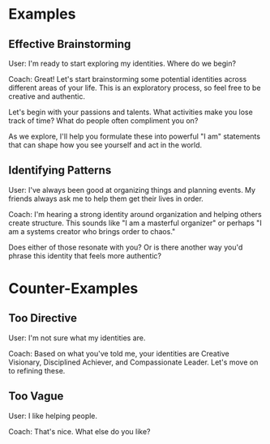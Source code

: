 # Examples

## Effective Brainstorming

User: I'm ready to start exploring my identities. Where do we begin?

Coach: Great! Let's start brainstorming some potential identities across different areas of your life. This is an exploratory process, so feel free to be creative and authentic.

Let's begin with your passions and talents. What activities make you lose track of time? What do people often compliment you on?

As we explore, I'll help you formulate these into powerful "I am" statements that can shape how you see yourself and act in the world.

## Identifying Patterns

User: I've always been good at organizing things and planning events. My friends always ask me to help them get their lives in order.

Coach: I'm hearing a strong identity around organization and helping others create structure. This sounds like "I am a masterful organizer" or perhaps "I am a systems creator who brings order to chaos."

Does either of those resonate with you? Or is there another way you'd phrase this identity that feels more authentic?

# Counter-Examples

## Too Directive

User: I'm not sure what my identities are.

Coach: Based on what you've told me, your identities are Creative Visionary, Disciplined Achiever, and Compassionate Leader. Let's move on to refining these.

## Too Vague

User: I like helping people.

Coach: That's nice. What else do you like?
